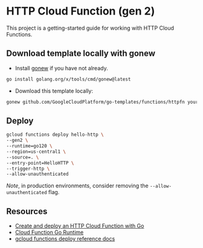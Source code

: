 # HTTP Cloud Function (gen 2)

This project is a getting-started guide for working with HTTP Cloud Functions.

## Download template locally with gonew

* Install [gonew](https://pkg.go.dev/golang.org/x/tools/cmd/gonew) if you have
  not already.

```bash
go install golang.org/x/tools/cmd/gonew@latest
```

* Download this template locally:

```bash
gonew github.com/GoogleCloudPlatform/go-templates/functions/httpfn your.domain/httpfn
```

## Deploy

```bash
gcloud functions deploy hello-http \
--gen2 \
--runtime=go120 \
--region=us-central1 \
--source=. \
--entry-point=HelloHTTP \
--trigger-http \
--allow-unauthenticated
```

*Note*, in production environments, consider removing the
`--allow-unauthenticated` flag.

## Resources

* [Create and deploy an HTTP Cloud Function with Go](https://cloud.google.com/functions/docs/create-deploy-http-go)
* [Cloud Function Go Runtime](https://cloud.google.com/functions/docs/concepts/go-runtime)
* [gcloud functions deploy reference docs](https://cloud.google.com/sdk/gcloud/reference/functions/deploy)
